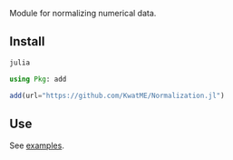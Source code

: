 Module for normalizing numerical data.

## Install

```sh
julia
```

```julia
using Pkg: add

add(url="https://github.com/KwatME/Normalization.jl")
```

## Use

See [examples](notebook/example.ipynb).
